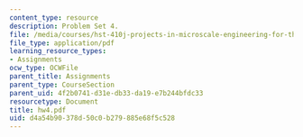 ```yaml
---
content_type: resource
description: Problem Set 4.
file: /media/courses/hst-410j-projects-in-microscale-engineering-for-the-life-sciences-spring-2007/d4a54b90378d50c0b279885e68f5c528_hw4.pdf
file_type: application/pdf
learning_resource_types:
- Assignments
ocw_type: OCWFile
parent_title: Assignments
parent_type: CourseSection
parent_uid: 4f2b0741-d31e-db33-da19-e7b244bfdc33
resourcetype: Document
title: hw4.pdf
uid: d4a54b90-378d-50c0-b279-885e68f5c528
---
```

